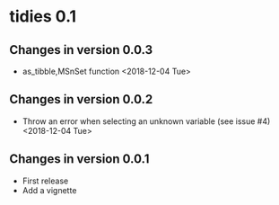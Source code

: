 # tidies 0.1

## Changes in version 0.0.3
- as_tibble,MSnSet function <2018-12-04 Tue>

## Changes in version 0.0.2
- Throw an error when selecting an unknown variable (see issue #4)
  <2018-12-04 Tue>

## Changes in version 0.0.1
- First release
- Add a vignette
